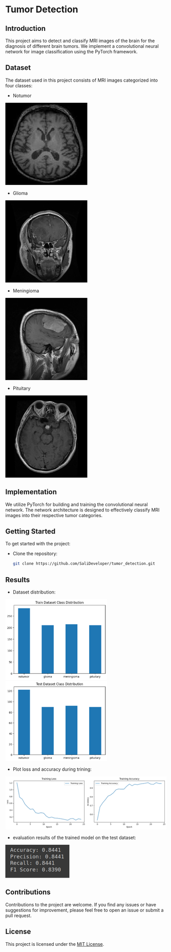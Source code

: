 # Tumor Detection

## Introduction
This project aims to detect and classify MRI images of the brain for the diagnosis of different brain tumors. We implement a convolutional neural network for image classification using the PyTorch framework.

## Dataset
The dataset used in this project consists of MRI images categorized into four classes:
- Notumor

![Notumor](images/notumor.png)

- Glioma

![Glioma](images/Glioma.png)

- Meningioma

![Meningioma](images/Meningioma.png)

- Pituitary

![Pituitary](images/Pituitary.png)

## Implementation
We utilize PyTorch for building and training the convolutional neural network. The network architecture is designed to effectively classify MRI images into their respective tumor categories.

## Getting Started
To get started with the project:
* Clone the repository:
   ```bash
   git clone https://github.com/SaliDeveloper/tumor_detection.git
   ```

## Results

* Dataset distribution:

<img src="images/train_distribution.png" width="318">
<img src="images/test_distribution.png" width="318">

* Plot loss and accuracy during trining:

<img src="images/plot_loss_and_accuracy.png" width="640">

* evaluation results of the trained model on the test dataset:

<img src="images/evaluation_results.png" width="200">

## Contributions
Contributions to the project are welcome. If you find any issues or have suggestions for improvement, please feel free to open an issue or submit a pull request.

## License
This project is licensed under the [MIT License](LICENSE).
